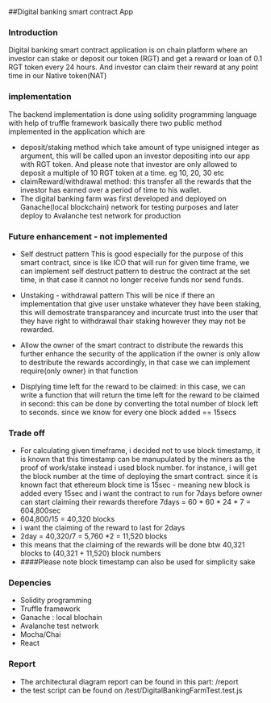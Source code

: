 ##Digital banking smart contract App


### Introduction
Digital banking smart contract application is on chain platform where an investor can stake or deposit our token (RGT)
and get a reward or loan of 0.1 RGT token every 24 hours.
And investor can claim their reward at any point time in our Native token(NAT)

### implementation
The backend implementation is done using solidity programming language with help of truffle framework
basically there two public method implemented in the application which are 

* deposit/staking method which take amount of type unisigned integer as argument, this will be called
upon an investor depositing into our app with RGT token. And please note that investor are only allowed to deposit a multiple of 10 RGT token at a time. eg 10, 20, 30 etc
* claimReward/withdrawal method: this transfer all the rewards that the investor has earned over a period of time to his wallet.
* The digital banking farm was first developed and deployed on Ganache(local blockchain) network  for testing purposes and later deploy to Avalanche test network for production

### Future enhancement - not implemented
* Self destruct pattern
    This is good especially for the purpose of this smart contract, since is like ICO that will run for given time frame, we can implement self destruct pattern to destruc the contract 
    at the set time, in that case it cannot no longer receive funds nor send funds.

* Unstaking - withdrawal pattern
    This will be nice if there an implementation that give user unstake whatever they have been staking, this will demostrate transparancey and incurcate trust into the user that they have right to withdrawal thair staking however they may not be rewarded.
* Allow the owner of the smart contract to distribute the rewards
    this further enhance the security of the application if the owner is only allow to destribute the rewards accordingly, in that case we can implement require(only owner) in that function
* Displying time left for the reward to be claimed:
  in this case, we can write a function that will return the time left for the reward to be claimed in second: this can be done by converting the total number of block left to seconds. since we know for every one block added == 15secs


### Trade off
* For calculating given timeframe, i decided not to use block timestamp, it is known that this timestamp can be manupulated by the miners as the proof of work/stake
instead i used block number. for instance, i will get the block number at the time of deploying the smart contract. since it is known fact that ethereum block time is 15sec - meaning new block is added every 15sec
and i want the contract to run for 7days before owner can start claiming their rewards
therefore 7days = 60 * 60 * 24 * 7 = 604,800sec
* 604,800/15 = 40,320 blocks
* i want the claiming of the reward to last for 2days
* 2day = 40,320/7 = 5,760 *2 = 11,520 blocks
* this means that the claiming of the rewards will be done btw 40,321 blocks to (40,321 + 11,520) block numbers
* ####Please note block timestamp can also be used for simplicity sake


### Depencies
* Solidity programming
* Truffle framework
* Ganache : local blochain
* Avalanche test network
* Mocha/Chai
* React

### Report
* The architectural diagram report can be found in this part: /report
* the test script can be found on /test/DigitalBankingFarmTest.test.js